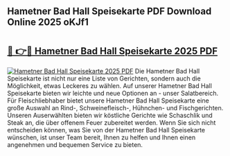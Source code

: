 ## Hametner Bad Hall Speisekarte PDF Download Online 2025 oKJf1

# <h2><a href="http://gccvkw.nevu.top/?p=Hametner+Bad+Hall+Speisekarte">🔗 👉🔴 Hametner Bad Hall Speisekarte 2025 PDF</a></h2>

[![Hametner Bad Hall Speisekarte 2025 PDF](https://i.imgur.com/dBaPXMq.png)](http://gccvkw.nevu.top/?p=Hametner+Bad+Hall+Speisekarte)
Die Hametner Bad Hall Speisekarte ist nicht nur eine Liste von Gerichten, sondern auch die Möglichkeit, etwas Leckeres zu wählen. Auf unserer Hametner Bad Hall Speisekarte bieten wir leichte und neue Optionen an - unser Salatbereich. Für Fleischliebhaber bietet unsere Hametner Bad Hall Speisekarte eine große Auswahl an Rind-, Schweinefleisch-, Hühnchen- und Fischgerichten. Unseren Auserwählten bieten wir köstliche Gerichte wie Schaschlik und Steak an, die über offenem Feuer zubereitet werden. Wenn Sie sich nicht entscheiden können, was Sie von der Hametner Bad Hall Speisekarte wünschen, ist unser Team bereit, Ihnen zu helfen und Ihnen einen angenehmen und bequemen Service zu bieten.
